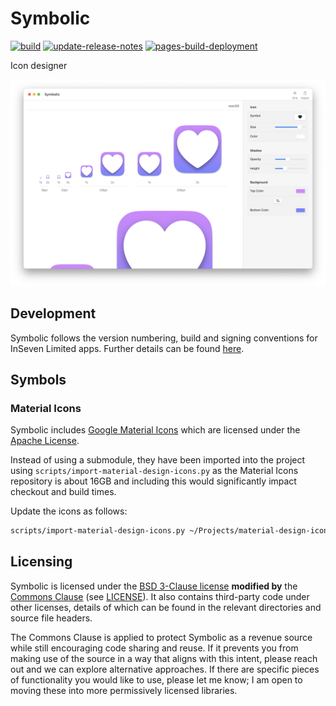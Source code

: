 # Symbolic

[![build](https://github.com/inseven/symbolic/actions/workflows/build.yaml/badge.svg)](https://github.com/inseven/symbolic/actions/workflows/build.yaml) [![update-release-notes](https://github.com/inseven/symbolic/actions/workflows/update-release-notes.yaml/badge.svg)](https://github.com/inseven/symbolic/actions/workflows/update-release-notes.yaml) [![pages-build-deployment](https://github.com/inseven/symbolic/actions/workflows/pages/pages-build-deployment/badge.svg)](https://github.com/inseven/symbolic/actions/workflows/pages/pages-build-deployment)

Icon designer

<img src="screenshots/main.png" width="1012" />

## Development

Symbolic follows the version numbering, build and signing conventions for InSeven Limited apps. Further details can be found [here](https://github.com/inseven/build-documentation).

## Symbols

### Material Icons

Symbolic includes [Google Material Icons](https://fonts.google.com/icons) which are licensed under the [Apache License](https://www.apache.org/licenses/LICENSE-2.0.html).

Instead of using a submodule, they have been imported into the project using `scripts/import-material-design-icons.py` as the Material Icons repository is about 16GB and including this would significantly impact checkout and build times.

Update the icons as follows:

```bash
scripts/import-material-design-icons.py ~/Projects/material-design-icons
```

## Licensing

Symbolic is licensed under the [BSD 3-Clause license](https://opensource.org/licenses/BSD-3-Clause) **modified by** the [Commons Clause](https://commonsclause.com) (see [LICENSE](LICENSE)). It also contains third-party code under other licenses, details of which can be found in the relevant directories and source file headers.

The Commons Clause is applied to protect Symbolic as a revenue source while still encouraging code sharing and reuse. If it prevents you from making use of the source in a way that aligns with this intent, please reach out and we can explore alternative approaches. If there are specific pieces of functionality you would like to use, please let me know; I am open to moving these into more permissively licensed libraries.
